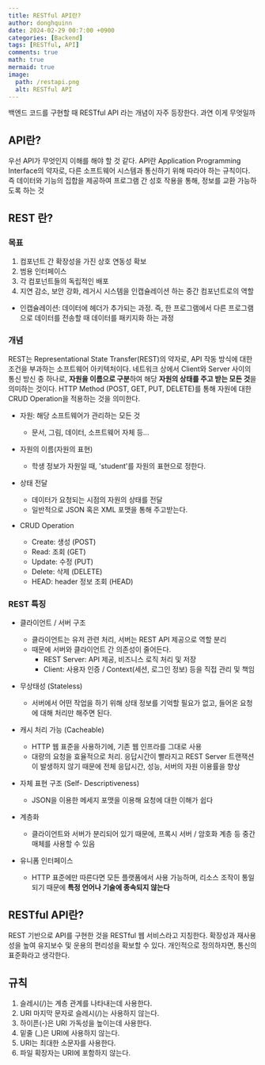 ```yaml
---
title: RESTful API란?
author: donghquinn
date: 2024-02-29 00:7:00 +0900
categories: [Backend]
tags: [RESTful, API]
comments: true
math: true
mermaid: true
image:
  path: /restapi.png
  alt: RESTful API
---
```


백엔드 코드를 구현할 때 RESTful API 라는 개념이 자주 등장한다. 과연 이게 무엇일까

##  API란?

우선 API가 무엇인지 이해를 해야 할 것 같다. API란 Application Programming Interface의 약자로, 다른 소프트웨어 시스템과 통신하기 위해 따라야 하는 규칙이다.
즉 데이터와 기능의 집합을 제공하여 프로그램 간 성호 작용을 통해, 정보를 교환 가능하도록 하는 것

## REST 란?

### 목표

1. 컴포넌트 간 확장성을 가진 상호 연동성 확보
2. 범용 인터페이스
3. 각 컴포넌트들의 독립적인 배포
4. 지연 감소, 보안 강화, 레거시 시스템을 인캡슐레이션 하는 중간 컴포넌트로의 역할
  - 인캡슐레이션: 데이터에 헤더가 추가되는 과정. 즉, 한 프로그램에서 다른 프로그램으로 데이터를 전송할 때 데이터를 패키지화 하는 과정

### 개념

REST는 Representational State Transfer(REST)의 약자로, API 작동 방식에 대한 조건을 부과하는 소프트웨어 아키텍처이다.
네트워크 상에서 Client와 Server 사이의 통신 방신 중 하나로, **자원을 이름으로 구분**하여 해당 **자원의 상태를 주고 받는 모든 것**을 의미하는 것이다.
HTTP Method (POST, GET, PUT, DELETE)를 통해 자원에 대한 CRUD Operation을 적용하는 것을 의미한다.

- 자원: 해당 소프트웨어가 관리하는 모든 것
  - 문서, 그림, 데이터, 소프트웨어 자체 등...

- 자원의 이름(자원의 표현)
  - 학생 정보가 자원일 때, 'student'를 자원의 표현으로 정한다.

- 상태 전달
  - 데이터가 요청되는 시점의 자원의 상태를 전달
  - 일반적으로 JSON 혹은 XML 포맷을 통해 주고받는다.

- CRUD Operation
  - Create: 생성 (POST)
  - Read: 조회 (GET)
  - Update: 수정 (PUT)
  - Delete: 삭제 (DELETE)
  - HEAD: header 정보 조회 (HEAD)

### REST 특징

- 클라이언트 / 서버 구조
  - 클라이언트는 유저 관련 처리, 서버는 REST API 제공으로 역할 분리
  - 때문에 서버와 클라이언트 간 의존성이 줄어든다.
    - REST Server: API 제공, 비즈니스 로직 처리 및 저장
    - Client: 사용자 인증 / Context(세션, 로그인 정보) 등을 직접 관리 및 책임

- 무상태성 (Stateless)
  - 서버에서 어떤 작업을 하기 위해 상태 정보를 기억할 필요가 없고, 들어온 요청에 대해 처리만 해주면 된다.

- 캐시 처리 가능 (Cacheable)
  - HTTP 웹 표준을 사용하기에, 기존 웹 인프라를 그대로 사용
  - 대량의 요청을 효율적으로 처리. 응답시간이 빨라지고 REST Server 트랜잭션이 발생하지 않기 때문에 전체 응답시간, 성능, 서버의 자원 이용률을 향상

- 자체 표현 구조 (Self- Descriptiveness)
  - JSON을 이용한 메세지 포맷을 이용해 요청에 대한 이해가 쉽다

- 계층화
  - 클라이언트와 서버가 분리되어 있기 때문에, 프록시 서버 / 암호화 계층 등 중간매체를 사용할 수 있음

- 유니폼 인터페이스
  - HTTP 표준에만 따른다면 모든 플랫폼에서 사용 가능하며, 리소스 조작이 통일되기 때문에 **특정 언어나 기술에 종속되지 않는다**

## RESTful API란?

REST 기반으로 API를 구현한 것을 RESTful 웹 서비스라고 지칭한다.
확장성과 재사용성을 높여 유지보수 및 운용의 편리성을 확보할 수 있다.
개인적으로 정의하자면, 통신의 표준화라고 생각한다.

## 규칙

1. 슬레시(/)는 계층 관계를 나타내는데 사용한다.
2. URI 마지막 문자로 슬레시(/)는 사용하지 않는다.
3. 하이픈(-)은 URI 가독성을 높이는데 사용한다.
4. 밑줄 (_)은 URI에 사용하지 않는다.
5. URI는 최대한 소문자를 사용한다.
6. 파일 확장자는 URI에 포함하지 않는다.
